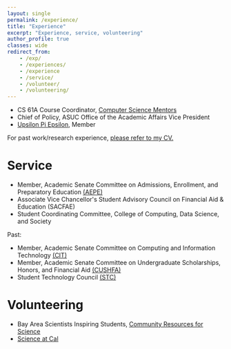```yaml
---
layout: single
permalink: /experience/
title: "Experience"
excerpt: "Experience, service, volunteering"
author_profile: true
classes: wide
redirect_from:
    - /exp/
    - /experiences/
    - /experience
    - /service/
    - /volunteer/
    - /volunteering/
---
```

* CS 61A Course Coordinator, [Computer Science Mentors](https://csmentors.berkeley.edu/)
* Chief of Policy, ASUC Office of the Academic Affairs Vice President
* [Upsilon Pi Epsilon](https://upe.cs.berkeley.edu), Member

For past work/research experience, [please refer to my CV.](/cv)


# Service
* Member, Academic Senate Committee on Admissions, Enrollment, and Preparatory Education [(AEPE)](https://academic-senate.berkeley.edu/committees/aepe)
* Associate Vice Chancellor's Student Advisory Council on Financial Aid & Education (SACFAE)
* Student Coordinating Committee, College of Computing, Data Science, and Society

Past:
* Member, Academic Senate Committee on Computing and Information Technology [(CIT)](https://academic-senate.berkeley.edu/committees/cit)
* Member, Academic Senate Committee on Undergraduate Scholarships, Honors, and Financial Aid [(CUSHFA)](https://academic-senate.berkeley.edu/committees/cushfa)
* Student Technology Council [(STC)](https://stc.berkeley.edu/home)

# Volunteering
* Bay Area Scientists Inspiring Students, [Community Resources for Science](https://crscience.org)
* [Science at Cal](https://scienceatcal.berkeley.edu)